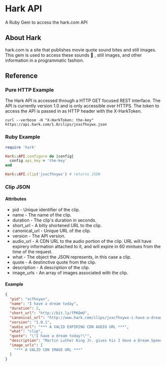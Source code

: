 Hark API
========

A Ruby Gem to access the hark.com API

About Hark
----------
hark.com is a site that publishes movie quote sound bites and still images.
This gem is used to access these sounds :mega: , still images, and other
information in a programmatic fashion.

Reference
---------

### Pure HTTP Example

The Hark API is accessed through a HTTP GET focused REST interface.  The API is
currently version 1.0 and is only accessible over HTTPS.  The token to access
the API is passed in as HTTP header with the X-HarkToken.

```shell
curl --verbose -H "X-HarkToken: the-key" https://api.hark.com/1.0/clips/jxxcfhxywx.json
```

### Ruby Example

```ruby
require 'hark'

Hark::API.configure do |config|
  config.api_key = 'the-key'
end

Hark::API.clip('jxxcfhxywx') # returns JSON
```

### Clip JSON

#### Attributes

  * pid - Unique identifier of the clip.
  * name - The name of the clip.
  * duration - The clip's duration in seconds.
  * short_url - A bitly shortened URL to the clip.
  * canonical_url - Unique URL of the clip.
  * version - The API version.
  * audio_url - A CDN URL to the audio portion of the clip.  URL will have expirery information attached to it, and will expire in 60 mintues from the time of the request.
  * what - The object the JSON represents, in this case a clip.
  * quote - A destinctive quote from the clip.
  * description - A description of the clip.
  * image_urls - An array of images associated with the clip.

#### Example

```json
{
  "pid": "xcfhxywx",
  "name": "I have a dream today",
  "duration": 2,
  "short_url": "http://bit.ly/fPKQmO",
  "canonical_url": "http://www.hark.com/clips/jxxcfhxywx-i-have-a-dream-today",
  "version": "1.0.1",
  "audio_url": "*** A VALID EXPIRING CDN AUDIO URL ***",
  "what": "clip",
  "quote": "\"I have a dream today!\"",
  "description": "Martin Luther King Jr. gives his I Have a Dream Speech.",
  "image_urls": [
    "*** A VALID CDN IMAGE URL ***"
  ]
}
```
